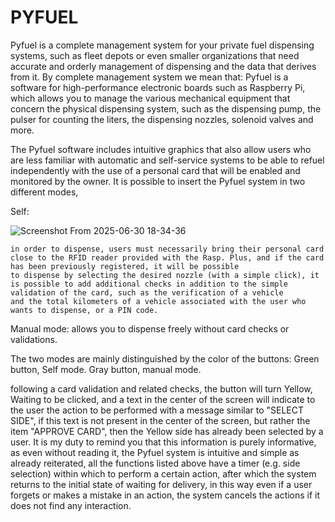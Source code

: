 # PYFUEL
Pyfuel is a complete management system for your private fuel dispensing systems, such as fleet depots or even smaller organizations that need accurate and orderly management of dispensing and the data that derives from it.
By complete management system we mean that:
Pyfuel is a software for high-performance electronic boards such as Raspberry Pi, which allows you to manage the various mechanical equipment that concern the physical dispensing system, 
such as the dispensing pump, the pulser for counting the liters, the dispensing nozzles, solenoid valves and more.

The Pyfuel software includes intuitive graphics that also allow users who are less familiar with automatic and self-service systems to be able to refuel independently 
with the use of a personal card that will be enabled and monitored by the owner. It is possible to insert the Pyfuel system in two different modes,

Self:

![Screenshot From 2025-06-30 18-34-36](https://github.com/user-attachments/assets/68fd671d-bc9b-4fb9-9d76-ecfff448fa69)

    in order to dispense, users must necessarily bring their personal card close to the RFID reader provided with the Rasp. Plus, and if the card has been previously registered, it will be possible 
    to dispense by selecting the desired nozzle (with a simple click), it is possible to add additional checks in addition to the simple validation of the card, such as the verification of a vehicle 
    and the total kilometers of a vehicle associated with the user who wants to dispense, or a PIN code.
    
Manual mode:
    allows you to dispense freely without card checks or validations.

The two modes are mainly distinguished by the color of the buttons:
Green button, Self mode.
Gray button, manual mode.

following a card validation and related checks, the button will turn Yellow, Waiting to be clicked, and a text in the center of the screen will indicate to the user the action to be performed with a message similar to "SELECT SIDE", 
if this text is not present in the center of the screen, but rather the item "APPROVE CARD", then the Yellow side has already been selected by a user.
It is my duty to remind you that this information is purely informative, as even without reading it, the Pyfuel system is intuitive and simple as already reiterated, 
all the functions listed above have a timer (e.g. side selection) within which to perform a certain action, after which the system returns to the initial state of waiting for delivery, 
in this way even if a user forgets or makes a mistake in an action, the system cancels the actions if it does not find any interaction.
